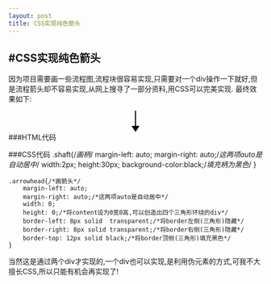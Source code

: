```yaml
---
layout: post
title: CSS实现纯色箭头
---
```

#CSS实现纯色箭头
---
因为项目需要画一些流程图,流程块很容易实现,只需要对一个div操作一下就好,但是流程箭头却不容易实现,从网上搜寻了一部分资料,用CSS可以完美实现.
最终效果如下:
<div>
<div id="lcshaft" style="margin-left: auto;margin-right: auto;width:2px;height:30px;background-color:black;">
</div>
<div id="lcarrowhead" style="margin-left: auto;margin-right: auto;width: 0;height: 0;border-left: 8px solid transparent;border-right: 8px solid transparent;border-top: 12px solid black;">
</div>
</div>
###HTML代码
    <div>
		<!--创建箭头的柄-->
		<div class="shaft"></div>
		<!--创建箭头的头-->
		<div class="arrowhead"></div>
	</div>

###CSS代码
    .shaft{/*画柄*/
		margin-left: auto;
		margin-right: auto;/*这两项auto是自动居中*/
		width:2px;
		height:30px;
		background-color:black;/*填充柄为黑色*/
    }

    .arrowhead{/*画箭头*/
		margin-left: auto;
		margin-right: auto;/*这两项auto是自动居中*/
		width: 0;
		height: 0;/*将content设为0宽0高,可以创造出四个三角形环绕的div*/
		border-left: 8px solid 	transparent;/*将border左侧(三角形)隐藏*/
		border-right: 8px solid transparent;/*将border右侧(三角形)隐藏*/
		border-top: 12px solid black;/*将border顶侧(三角形)填充黑色*/
    }

当然这是通过两个div才实现的,一个div也可以实现,是利用伪元素的方式,可我不大擅长CSS,所以只能有机会再实现了!
